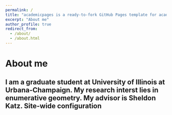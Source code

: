 ```yaml
---
permalink: /
title: "academicpages is a ready-to-fork GitHub Pages template for academic personal websites"
excerpt: "About me"
author_profile: true
redirect_from: 
  - /about/
  - /about.html
---
```



About me
======
I am a graduate student at University of Illinois at Urbana-Champaign. My research interst lies in enumerative geometry. My advisor is Sheldon Katz.
Site-wide configuration
------
